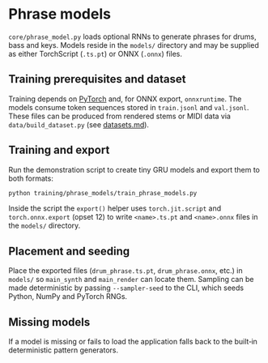 # Phrase models

`core/phrase_model.py` loads optional RNNs to generate phrases for drums, bass
and keys.  Models reside in the `models/` directory and may be supplied as
either TorchScript (`.ts.pt`) or ONNX (`.onnx`) files.

## Training prerequisites and dataset

Training depends on [PyTorch](https://pytorch.org/) and, for ONNX export,
`onnxruntime`.  The models consume token sequences stored in `train.jsonl` and
`val.jsonl`.  These files can be produced from rendered stems or MIDI data via
`data/build_dataset.py` (see [datasets.md](datasets.md)).

## Training and export

Run the demonstration script to create tiny GRU models and export them to both
formats:

```bash
python training/phrase_models/train_phrase_models.py
```

Inside the script the `export()` helper uses `torch.jit.script` and
`torch.onnx.export` (opset 12) to write `<name>.ts.pt` and `<name>.onnx` files in
the `models/` directory.

## Placement and seeding

Place the exported files (`drum_phrase.ts.pt`, `drum_phrase.onnx`, etc.) in
`models/` so `main_synth` and `main_render` can locate them.  Sampling can be
made deterministic by passing `--sampler-seed` to the CLI, which seeds Python,
NumPy and PyTorch RNGs.

## Missing models

If a model is missing or fails to load the application falls back to the
built‑in deterministic pattern generators.
